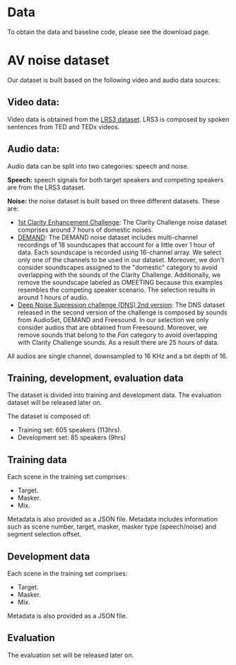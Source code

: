 # Data

To obtain the data and baseline code, please see the download page.

# AV noise dataset

Our dataset is built based on the following video and audio data sources:

## Video data:

Video data is obtained from the [LRS3 dataset](https://www.robots.ox.ac.uk/~vgg/data/lip_reading/lrs3.html). LRS3 is composed by spoken sentences from TED and TEDx videos. 

## Audio data:

Audio data can be split into two categories: speech and noise. 

**Speech:** speech signals for both target speakers and competing speakers are from the LRS3 dataset. 

**Noise:** the noise dataset is built based on three different datasets. These are:

- [1st Clarity Enhancement Challenge](https://github.com/claritychallenge/clarity/tree/main/recipes/cec1): The Clarity Challenge noise dataset comprises around 7 hours of domestic noises. 
- [DEMAND](https://zenodo.org/record/1227121#.YpZHLRPMLPY): The DEMAND noise dataset includes multi-channel recordings of 18 soundscapes that account for a little over 1 hour of data. Each soundscape is recorded using 16-channel array. We select only one of the channels to be used in our dataset. Moreover, we don't consider soundscapes assigned to the "domestic" category to avoid overlapping with the sounds of the Clarity Challenge. Additionally, we remove the soundscape labeled as OMEETING because this examples resembles the competing speaker scenario. The selection results in around 1 hours of audio.  
- [Deep Noise Supression challenge (DNS) 2nd version](https://github.com/microsoft/DNS-Challenge): The DNS dataset released in the second version of the challenge is composed by sounds from AudioSet, DEMAND and Freesound. In our selection we only consider audios that are obtained from Freesound. Moreover, we remove sounds that belong to the *Fan* category to avoid overlapping with Clarity Challenge sounds. As a result there are 25 hours of data. 

All audios are single channel, downsampled to 16 KHz and a bit depth of 16.

## Training, development, evaluation data

The dataset is divided into training and development data. 
The evaluation dataset will be released later on. 

The dataset is composed of:

* Training set: 605 speakers (113hrs).
* Development set: 85 speakers (9hrs)

## Training data

Each scene in the training set comprises:

- Target.
- Masker.
- Mix.

Metadata is also provided as a JSON file. Metadata includes information such as scene number, target, masker, masker type (speech/noise) and segment selection offset. 


## Development data

Each scene in the training set comprises:

- Target.
- Masker.
- Mix.

Metadata is also provided as a JSON file.


## Evaluation

The evaluation set will be released later on. 



